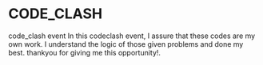 # CODE_CLASH
code_clash event
In this codeclash event, I assure that these codes are my own work. I understand the logic of those given problems and done my best. thankyou for giving me this opportunity!.
